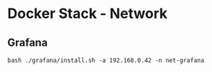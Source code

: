 # Docker Stack - Network

## Grafana

```
bash ./grafana/install.sh -a 192.168.0.42 -n net-grafana
```

